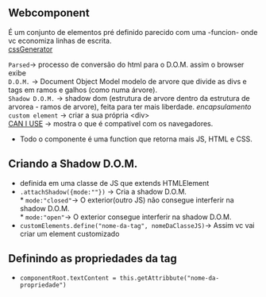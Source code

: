 ## Webcomponent
É um conjunto de elementos pré definido parecido com uma -funcion- onde vc economiza linhas de escrita.  
[cssGenerator](https://www.cssmatic.com/box-shadow)

`Parsed`-> processo de conversão do html para o D.O.M. assim o browser exibe  
`D.O.M.` -> Document Object Model modelo de arvore que divide as divs e tags em ramos e galhos (como numa árvore).  
`Shadow D.O.M.` -> shadow dom (estrutura de arvore dentro da estrutura de arvorea - ramos de arvore), feita para ter mais liberdade. _encapsulamento_  
`custom element` -> criar a sua própria \<div>  
[CAN I USE](https://caniuse.com/) -> mostra o que é compativel com os navegadores.
* Todo o componente é uma function que retorna mais JS, HTML e CSS.  

## Criando a Shadow D.O.M.
* definida em uma classe de JS que extends HTMLElement
* `.attachShadow({mode:""})` -> Cria a shadow D.O.M.  
        * `mode:"closed"`-> O exterior(outro JS) não consegue interferir na shadow D.O.M.  
        * `mode:"open"`-> O exterior consegue interferir na shadow D.O.M.  
* `customElements.define("nome-da-tag", nomeDaClasseJS)`-> Assim vc vai criar um element customizado  
## Definindo as propriedades da tag
*  `componentRoot.textContent = this.getAttribbute("nome-da-propriedade")`  


